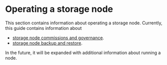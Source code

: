 # Operating a storage node

This section contains information about operating a storage node. Currently, this guide contains
information about

- [storage node commissions and governance](commission-governance.md).
- [storage node backup and restore](backup-restore-guide.md).

In the future, it will be expanded with additional information about running a node.
